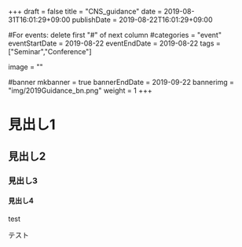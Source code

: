 +++
draft = false
title =  "CNS_guidance"
date = 2019-08-31T16:01:29+09:00
publishDate = 2019-08-22T16:01:29+09:00

#For events: delete first "#" of next column
#categories = "event"
eventStartDate = 2019-08-22
eventEndDate = 2019-08-22
tags = ["Seminar","Conference"]

image = ""

#banner
mkbanner = true
bannerEndDate = 2019-09-22
bannerimg = "img/2019Guidance_bn.png"
weight = 1
+++

# 見出し1

## 見出し2

### 見出し3

#### 見出し4
test
<p> テスト</p>


